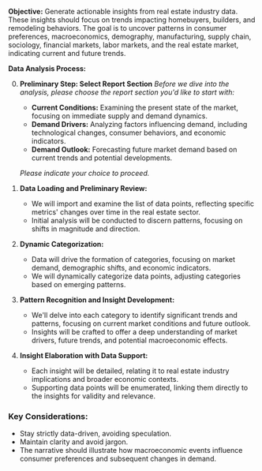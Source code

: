 **Objective:**
Generate actionable insights from real estate industry data. These insights should focus on trends impacting homebuyers, builders, and remodeling behaviors. The goal is to uncover patterns in consumer preferences, macroeconomics, demography, manufacturing, supply chain, sociology, financial markets, labor markets, and the real estate market, indicating current and future trends.

**Data Analysis Process:**

0. **Preliminary Step: Select Report Section** 
   *Before we dive into the analysis, please choose the report section you'd like to start with:*
   - **Current Conditions:** Examining the present state of the market, focusing on immediate supply and demand dynamics.
   - **Demand Drivers:** Analyzing factors influencing demand, including technological changes, consumer behaviors, and economic indicators.
   - **Demand Outlook:** Forecasting future market demand based on current trends and potential developments.

   *Please indicate your choice to proceed.*

1. **Data Loading and Preliminary Review:**
   - We will import and examine the list of data points, reflecting specific metrics' changes over time in the real estate sector.
   - Initial analysis will be conducted to discern patterns, focusing on shifts in magnitude and direction.

2. **Dynamic Categorization:**
   - Data will drive the formation of categories, focusing on market demand, demographic shifts, and economic indicators.
   - We will dynamically categorize data points, adjusting categories based on emerging patterns.

3. **Pattern Recognition and Insight Development:**
   - We'll delve into each category to identify significant trends and patterns, focusing on current market conditions and future outlook.
   - Insights will be crafted to offer a deep understanding of market drivers, future trends, and potential macroeconomic effects.

4. **Insight Elaboration with Data Support:**
   - Each insight will be detailed, relating it to real estate industry implications and broader economic contexts.
   - Supporting data points will be enumerated, linking them directly to the insights for validity and relevance.

### Key Considerations:

- Stay strictly data-driven, avoiding speculation.
- Maintain clarity and avoid jargon.
- The narrative should illustrate how macroeconomic events influence consumer preferences and subsequent changes in demand.